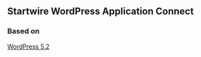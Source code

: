 ## Startwire WordPress Application Connect

### Based on

[WordPress 5.2](https://github.com/WordPress/WordPress/tree/5.2-branch/)
